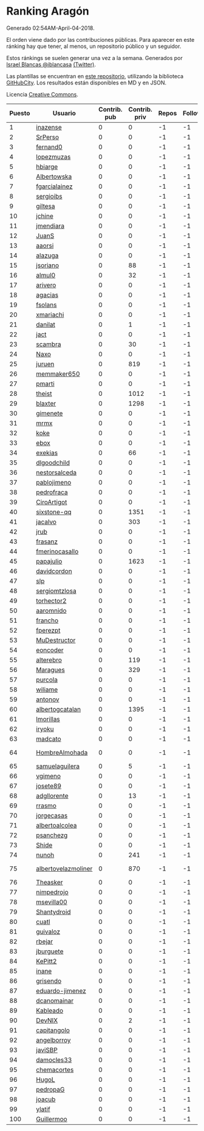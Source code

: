 # Ranking Aragón

Generado 02:54AM-April-04-2018.

El orden viene dado por las contribuciones públicas. Para aparecer en este ránking hay que tener, al menos, un repositorio público y un seguidor.

Estos ránkings se suelen generar una vez a la semana. Generados por [Israel Blancas @iblancasa](https://github.com/iblancasa/) [(Twitter)](https://twitter.com/iblancasa).

Las plantillas se encuentran en [este repositorio](https://github.com/iblancasa/GH-Spanish-Ranking), utilizando la biblioteca [GitHubCity](https://github.com/iblancasa/GitHubCity). Los resultados están disponibles en MD y en JSON.

Licencia [Creative Commons](https://creativecommons.org/licenses/by/4.0/).

| Puesto   |  Usuario  | Contrib. pub | Contrib. priv |Repos| Followers | Desde |  Avatar  |
|----------|-----------|--------------|---------------|-----|-----------|-------|----------|
|1|[inazense](https://github.com/inazense)|0|0|-1|-1||![inazense]()|
|2|[SrPerso](https://github.com/SrPerso)|0|0|-1|-1||![SrPerso]()|
|3|[fernand0](https://github.com/fernand0)|0|0|-1|-1||![fernand0]()|
|4|[lopezmuzas](https://github.com/lopezmuzas)|0|0|-1|-1||![lopezmuzas]()|
|5|[hbiarge](https://github.com/hbiarge)|0|0|-1|-1||![hbiarge]()|
|6|[Albertowska](https://github.com/Albertowska)|0|0|-1|-1||![Albertowska]()|
|7|[fgarcialainez](https://github.com/fgarcialainez)|0|0|-1|-1||![fgarcialainez]()|
|8|[sergioibs](https://github.com/sergioibs)|0|0|-1|-1||![sergioibs]()|
|9|[giltesa](https://github.com/giltesa)|0|0|-1|-1||![giltesa]()|
|10|[jchine](https://github.com/jchine)|0|0|-1|-1||![jchine]()|
|11|[jmendiara](https://github.com/jmendiara)|0|0|-1|-1||![jmendiara]()|
|12|[JuanS](https://github.com/JuanS)|0|0|-1|-1||![JuanS]()|
|13|[aaorsi](https://github.com/aaorsi)|0|0|-1|-1||![aaorsi]()|
|14|[alazuga](https://github.com/alazuga)|0|0|-1|-1||![alazuga]()|
|15|[jsoriano](https://github.com/jsoriano)|0|88|-1|-1||![jsoriano]()|
|16|[almul0](https://github.com/almul0)|0|32|-1|-1||![almul0]()|
|17|[arivero](https://github.com/arivero)|0|0|-1|-1||![arivero]()|
|18|[agacias](https://github.com/agacias)|0|0|-1|-1||![agacias]()|
|19|[fsolans](https://github.com/fsolans)|0|0|-1|-1||![fsolans]()|
|20|[xmariachi](https://github.com/xmariachi)|0|0|-1|-1||![xmariachi]()|
|21|[danilat](https://github.com/danilat)|0|1|-1|-1||![danilat]()|
|22|[jact](https://github.com/jact)|0|0|-1|-1||![jact]()|
|23|[scambra](https://github.com/scambra)|0|30|-1|-1||![scambra]()|
|24|[Naxo](https://github.com/Naxo)|0|0|-1|-1||![Naxo]()|
|25|[juruen](https://github.com/juruen)|0|819|-1|-1||![juruen]()|
|26|[memmaker650](https://github.com/memmaker650)|0|0|-1|-1||![memmaker650]()|
|27|[pmarti](https://github.com/pmarti)|0|0|-1|-1||![pmarti]()|
|28|[theist](https://github.com/theist)|0|1012|-1|-1||![theist]()|
|29|[blaxter](https://github.com/blaxter)|0|1298|-1|-1||![blaxter]()|
|30|[gimenete](https://github.com/gimenete)|0|0|-1|-1||![gimenete]()|
|31|[mrmx](https://github.com/mrmx)|0|0|-1|-1||![mrmx]()|
|32|[koke](https://github.com/koke)|0|0|-1|-1||![koke]()|
|33|[ebox](https://github.com/ebox)|0|0|-1|-1||![ebox]()|
|34|[exekias](https://github.com/exekias)|0|66|-1|-1||![exekias]()|
|35|[dlgoodchild](https://github.com/dlgoodchild)|0|0|-1|-1||![dlgoodchild]()|
|36|[nestorsalceda](https://github.com/nestorsalceda)|0|0|-1|-1||![nestorsalceda]()|
|37|[pablojimeno](https://github.com/pablojimeno)|0|0|-1|-1||![pablojimeno]()|
|38|[pedrofraca](https://github.com/pedrofraca)|0|0|-1|-1||![pedrofraca]()|
|39|[CiroArtigot](https://github.com/CiroArtigot)|0|0|-1|-1||![CiroArtigot]()|
|40|[sixstone-qq](https://github.com/sixstone-qq)|0|1351|-1|-1||![sixstone-qq]()|
|41|[jacalvo](https://github.com/jacalvo)|0|303|-1|-1||![jacalvo]()|
|42|[jrub](https://github.com/jrub)|0|0|-1|-1||![jrub]()|
|43|[frasanz](https://github.com/frasanz)|0|0|-1|-1||![frasanz]()|
|44|[fmerinocasallo](https://github.com/fmerinocasallo)|0|0|-1|-1||![fmerinocasallo]()|
|45|[papajulio](https://github.com/papajulio)|0|1623|-1|-1||![papajulio]()|
|46|[davidcordon](https://github.com/davidcordon)|0|0|-1|-1||![davidcordon]()|
|47|[slp](https://github.com/slp)|0|0|-1|-1||![slp]()|
|48|[sergiomtzlosa](https://github.com/sergiomtzlosa)|0|0|-1|-1||![sergiomtzlosa]()|
|49|[torhector2](https://github.com/torhector2)|0|0|-1|-1||![torhector2]()|
|50|[aaromnido](https://github.com/aaromnido)|0|0|-1|-1||![aaromnido]()|
|51|[francho](https://github.com/francho)|0|0|-1|-1||![francho]()|
|52|[fperezpt](https://github.com/fperezpt)|0|0|-1|-1||![fperezpt]()|
|53|[MuDestructor](https://github.com/MuDestructor)|0|0|-1|-1||![MuDestructor]()|
|54|[eoncoder](https://github.com/eoncoder)|0|0|-1|-1||![eoncoder]()|
|55|[alterebro](https://github.com/alterebro)|0|119|-1|-1||![alterebro]()|
|56|[Maragues](https://github.com/Maragues)|0|329|-1|-1||![Maragues]()|
|57|[purcola](https://github.com/purcola)|0|0|-1|-1||![purcola]()|
|58|[wiliame](https://github.com/wiliame)|0|0|-1|-1||![wiliame]()|
|59|[antonov](https://github.com/antonov)|0|0|-1|-1||![antonov]()|
|60|[albertogcatalan](https://github.com/albertogcatalan)|0|1395|-1|-1||![albertogcatalan]()|
|61|[lmorillas](https://github.com/lmorillas)|0|0|-1|-1||![lmorillas]()|
|62|[iryoku](https://github.com/iryoku)|0|0|-1|-1||![iryoku]()|
|63|[madcato](https://github.com/madcato)|0|0|-1|-1||![madcato]()|
|64|[HombreAlmohada](https://github.com/HombreAlmohada)|0|0|-1|-1||![HombreAlmohada]()|
|65|[samuelaguilera](https://github.com/samuelaguilera)|0|5|-1|-1||![samuelaguilera]()|
|66|[vgimeno](https://github.com/vgimeno)|0|0|-1|-1||![vgimeno]()|
|67|[josete89](https://github.com/josete89)|0|0|-1|-1||![josete89]()|
|68|[adgllorente](https://github.com/adgllorente)|0|13|-1|-1||![adgllorente]()|
|69|[rrasmo](https://github.com/rrasmo)|0|0|-1|-1||![rrasmo]()|
|70|[jorgecasas](https://github.com/jorgecasas)|0|0|-1|-1||![jorgecasas]()|
|71|[albertoalcolea](https://github.com/albertoalcolea)|0|0|-1|-1||![albertoalcolea]()|
|72|[psanchezg](https://github.com/psanchezg)|0|0|-1|-1||![psanchezg]()|
|73|[Shide](https://github.com/Shide)|0|0|-1|-1||![Shide]()|
|74|[nunoh](https://github.com/nunoh)|0|241|-1|-1||![nunoh]()|
|75|[albertovelazmoliner](https://github.com/albertovelazmoliner)|0|870|-1|-1||![albertovelazmoliner]()|
|76|[Theasker](https://github.com/Theasker)|0|0|-1|-1||![Theasker]()|
|77|[nimpedrojo](https://github.com/nimpedrojo)|0|0|-1|-1||![nimpedrojo]()|
|78|[msevilla00](https://github.com/msevilla00)|0|0|-1|-1||![msevilla00]()|
|79|[Shantydroid](https://github.com/Shantydroid)|0|0|-1|-1||![Shantydroid]()|
|80|[cuatl](https://github.com/cuatl)|0|0|-1|-1||![cuatl]()|
|81|[guivaloz](https://github.com/guivaloz)|0|0|-1|-1||![guivaloz]()|
|82|[rbejar](https://github.com/rbejar)|0|0|-1|-1||![rbejar]()|
|83|[jburguete](https://github.com/jburguete)|0|0|-1|-1||![jburguete]()|
|84|[KePitt2](https://github.com/KePitt2)|0|0|-1|-1||![KePitt2]()|
|85|[inane](https://github.com/inane)|0|0|-1|-1||![inane]()|
|86|[grisendo](https://github.com/grisendo)|0|0|-1|-1||![grisendo]()|
|87|[eduardo-jimenez](https://github.com/eduardo-jimenez)|0|0|-1|-1||![eduardo-jimenez]()|
|88|[dcanomainar](https://github.com/dcanomainar)|0|0|-1|-1||![dcanomainar]()|
|89|[Kableado](https://github.com/Kableado)|0|0|-1|-1||![Kableado]()|
|90|[DevNIX](https://github.com/DevNIX)|0|2|-1|-1||![DevNIX]()|
|91|[capitangolo](https://github.com/capitangolo)|0|0|-1|-1||![capitangolo]()|
|92|[angelborroy](https://github.com/angelborroy)|0|0|-1|-1||![angelborroy]()|
|93|[javiSBP](https://github.com/javiSBP)|0|0|-1|-1||![javiSBP]()|
|94|[damocles33](https://github.com/damocles33)|0|0|-1|-1||![damocles33]()|
|95|[chemacortes](https://github.com/chemacortes)|0|0|-1|-1||![chemacortes]()|
|96|[HugoL](https://github.com/HugoL)|0|0|-1|-1||![HugoL]()|
|97|[pedropaG](https://github.com/pedropaG)|0|0|-1|-1||![pedropaG]()|
|98|[joacub](https://github.com/joacub)|0|0|-1|-1||![joacub]()|
|99|[ylatif](https://github.com/ylatif)|0|0|-1|-1||![ylatif]()|
|100|[Guillermoo](https://github.com/Guillermoo)|0|0|-1|-1||![Guillermoo]()|
